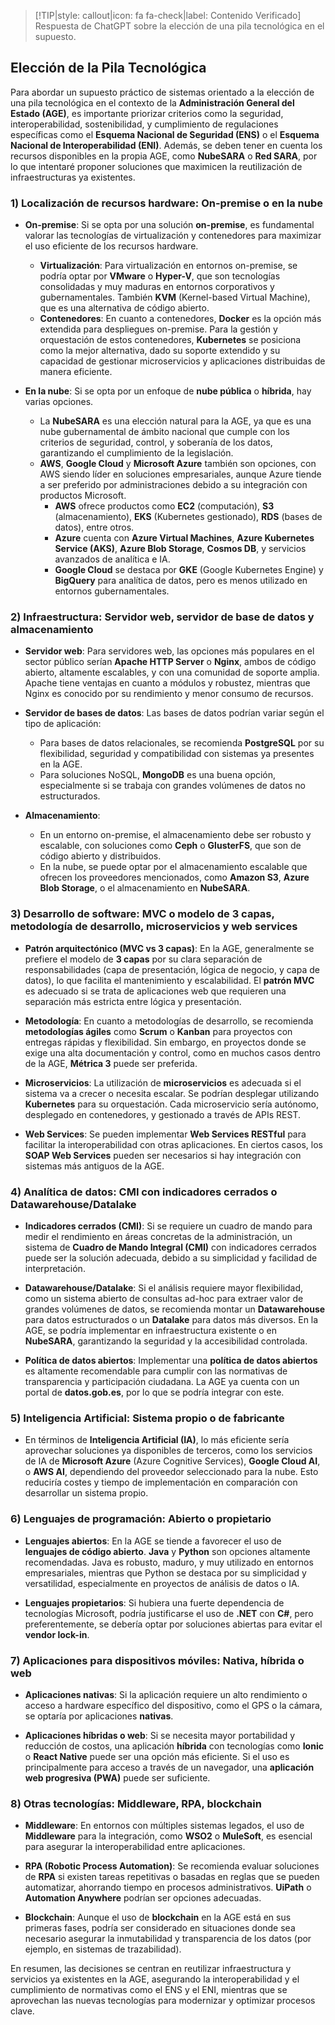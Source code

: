 > [!TIP|style: callout|icon: fa fa-check|label: Contenido Verificado]
> Respuesta de ChatGPT sobre la elección de una pila tecnológica en el supuesto.

## Elección de la Pila Tecnológica <!-- {docsify-ignore} -->

Para abordar un supuesto práctico de sistemas orientado a la elección de una pila tecnológica en el contexto de la **Administración General del Estado (AGE)**, es importante priorizar criterios como la seguridad, interoperabilidad, sostenibilidad, y cumplimiento de regulaciones específicas como el **Esquema Nacional de Seguridad (ENS)** o el **Esquema Nacional de Interoperabilidad (ENI)**. Además, se deben tener en cuenta los recursos disponibles en la propia AGE, como **NubeSARA** o **Red SARA**, por lo que intentaré proponer soluciones que maximicen la reutilización de infraestructuras ya existentes.

### 1) Localización de recursos hardware: On-premise o en la nube <!-- {docsify-ignore} -->

- **On-premise**: Si se opta por una solución **on-premise**, es fundamental valorar las tecnologías de virtualización y contenedores para maximizar el uso eficiente de los recursos hardware.
  - **Virtualización**: Para virtualización en entornos on-premise, se podría optar por **VMware** o **Hyper-V**, que son tecnologías consolidadas y muy maduras en entornos corporativos y gubernamentales. También **KVM** (Kernel-based Virtual Machine), que es una alternativa de código abierto.
  - **Contenedores**: En cuanto a contenedores, **Docker** es la opción más extendida para despliegues on-premise. Para la gestión y orquestación de estos contenedores, **Kubernetes** se posiciona como la mejor alternativa, dado su soporte extendido y su capacidad de gestionar microservicios y aplicaciones distribuidas de manera eficiente.
  
- **En la nube**: Si se opta por un enfoque de **nube pública** o **híbrida**, hay varias opciones.
  - La **NubeSARA** es una elección natural para la AGE, ya que es una nube gubernamental de ámbito nacional que cumple con los criterios de seguridad, control, y soberanía de los datos, garantizando el cumplimiento de la legislación.
  - **AWS**, **Google Cloud** y **Microsoft Azure** también son opciones, con AWS siendo líder en soluciones empresariales, aunque Azure tiende a ser preferido por administraciones debido a su integración con productos Microsoft.
    - **AWS** ofrece productos como **EC2** (computación), **S3** (almacenamiento), **EKS** (Kubernetes gestionado), **RDS** (bases de datos), entre otros.
    - **Azure** cuenta con **Azure Virtual Machines**, **Azure Kubernetes Service (AKS)**, **Azure Blob Storage**, **Cosmos DB**, y servicios avanzados de analítica e IA.
    - **Google Cloud** se destaca por **GKE** (Google Kubernetes Engine) y **BigQuery** para analítica de datos, pero es menos utilizado en entornos gubernamentales.

### 2) Infraestructura: Servidor web, servidor de base de datos y almacenamiento <!-- {docsify-ignore} -->

- **Servidor web**: Para servidores web, las opciones más populares en el sector público serían **Apache HTTP Server** o **Nginx**, ambos de código abierto, altamente escalables, y con una comunidad de soporte amplia. Apache tiene ventajas en cuanto a módulos y robustez, mientras que Nginx es conocido por su rendimiento y menor consumo de recursos.
  
- **Servidor de bases de datos**: Las bases de datos podrían variar según el tipo de aplicación:
  - Para bases de datos relacionales, se recomienda **PostgreSQL** por su flexibilidad, seguridad y compatibilidad con sistemas ya presentes en la AGE.
  - Para soluciones NoSQL, **MongoDB** es una buena opción, especialmente si se trabaja con grandes volúmenes de datos no estructurados.
  
- **Almacenamiento**: 
  - En un entorno on-premise, el almacenamiento debe ser robusto y escalable, con soluciones como **Ceph** o **GlusterFS**, que son de código abierto y distribuidos.
  - En la nube, se puede optar por el almacenamiento escalable que ofrecen los proveedores mencionados, como **Amazon S3**, **Azure Blob Storage**, o el almacenamiento en **NubeSARA**.

### 3) Desarrollo de software: MVC o modelo de 3 capas, metodología de desarrollo, microservicios y web services <!-- {docsify-ignore} -->

- **Patrón arquitectónico (MVC vs 3 capas)**: En la AGE, generalmente se prefiere el modelo de **3 capas** por su clara separación de responsabilidades (capa de presentación, lógica de negocio, y capa de datos), lo que facilita el mantenimiento y escalabilidad. El **patrón MVC** es adecuado si se trata de aplicaciones web que requieren una separación más estricta entre lógica y presentación.

- **Metodología**: En cuanto a metodologías de desarrollo, se recomienda **metodologías ágiles** como **Scrum** o **Kanban** para proyectos con entregas rápidas y flexibilidad. Sin embargo, en proyectos donde se exige una alta documentación y control, como en muchos casos dentro de la AGE, **Métrica 3** puede ser preferida.

- **Microservicios**: La utilización de **microservicios** es adecuada si el sistema va a crecer o necesita escalar. Se podrían desplegar utilizando **Kubernetes** para su orquestación. Cada microservicio sería autónomo, desplegado en contenedores, y gestionado a través de APIs REST.

- **Web Services**: Se pueden implementar **Web Services RESTful** para facilitar la interoperabilidad con otras aplicaciones. En ciertos casos, los **SOAP Web Services** pueden ser necesarios si hay integración con sistemas más antiguos de la AGE.

### 4) Analítica de datos: CMI con indicadores cerrados o Datawarehouse/Datalake <!-- {docsify-ignore} -->

- **Indicadores cerrados (CMI)**: Si se requiere un cuadro de mando para medir el rendimiento en áreas concretas de la administración, un sistema de **Cuadro de Mando Integral (CMI)** con indicadores cerrados puede ser la solución adecuada, debido a su simplicidad y facilidad de interpretación.

- **Datawarehouse/Datalake**: Si el análisis requiere mayor flexibilidad, como un sistema abierto de consultas ad-hoc para extraer valor de grandes volúmenes de datos, se recomienda montar un **Datawarehouse** para datos estructurados o un **Datalake** para datos más diversos. En la AGE, se podría implementar en infraestructura existente o en **NubeSARA**, garantizando la seguridad y la accesibilidad controlada.

- **Política de datos abiertos**: Implementar una **política de datos abiertos** es altamente recomendable para cumplir con las normativas de transparencia y participación ciudadana. La AGE ya cuenta con un portal de **datos.gob.es**, por lo que se podría integrar con este.

### 5) Inteligencia Artificial: Sistema propio o de fabricante <!-- {docsify-ignore} -->

- En términos de **Inteligencia Artificial (IA)**, lo más eficiente sería aprovechar soluciones ya disponibles de terceros, como los servicios de IA de **Microsoft Azure** (Azure Cognitive Services), **Google Cloud AI**, o **AWS AI**, dependiendo del proveedor seleccionado para la nube. Esto reduciría costes y tiempo de implementación en comparación con desarrollar un sistema propio.

### 6) Lenguajes de programación: Abierto o propietario <!-- {docsify-ignore} -->

- **Lenguajes abiertos**: En la AGE se tiende a favorecer el uso de **lenguajes de código abierto**. **Java** y **Python** son opciones altamente recomendadas. Java es robusto, maduro, y muy utilizado en entornos empresariales, mientras que Python se destaca por su simplicidad y versatilidad, especialmente en proyectos de análisis de datos o IA.

- **Lenguajes propietarios**: Si hubiera una fuerte dependencia de tecnologías Microsoft, podría justificarse el uso de **.NET** con **C#**, pero preferentemente, se debería optar por soluciones abiertas para evitar el **vendor lock-in**.

### 7) Aplicaciones para dispositivos móviles: Nativa, híbrida o web <!-- {docsify-ignore} -->

- **Aplicaciones nativas**: Si la aplicación requiere un alto rendimiento o acceso a hardware específico del dispositivo, como el GPS o la cámara, se optaría por aplicaciones **nativas**.
  
- **Aplicaciones híbridas o web**: Si se necesita mayor portabilidad y reducción de costos, una aplicación **híbrida** con tecnologías como **Ionic** o **React Native** puede ser una opción más eficiente. Si el uso es principalmente para acceso a través de un navegador, una **aplicación web progresiva (PWA)** puede ser suficiente.

### 8) Otras tecnologías: Middleware, RPA, blockchain <!-- {docsify-ignore} -->

- **Middleware**: En entornos con múltiples sistemas legados, el uso de **Middleware** para la integración, como **WSO2** o **MuleSoft**, es esencial para asegurar la interoperabilidad entre aplicaciones.
  
- **RPA (Robotic Process Automation)**: Se recomienda evaluar soluciones de **RPA** si existen tareas repetitivas o basadas en reglas que se pueden automatizar, ahorrando tiempo en procesos administrativos. **UiPath** o **Automation Anywhere** podrían ser opciones adecuadas.

- **Blockchain**: Aunque el uso de **blockchain** en la AGE está en sus primeras fases, podría ser considerado en situaciones donde sea necesario asegurar la inmutabilidad y transparencia de los datos (por ejemplo, en sistemas de trazabilidad).

En resumen, las decisiones se centran en reutilizar infraestructura y servicios ya existentes en la AGE, asegurando la interoperabilidad y el cumplimiento de normativas como el ENS y el ENI, mientras que se aprovechan las nuevas tecnologías para modernizar y optimizar procesos clave.